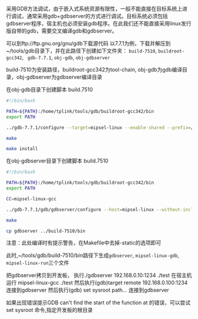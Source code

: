 采用GDB方法调试，由于嵌入式系统资源有限性，一般不能直接在目标系统上进行调试，通常采用gdb+gdbserver的方式进行调试。目标系统必须包括gdbserver程序，宿主机也必须安装gdb程序。在此我们还不能直接采用linux发行版自带的gdb，需要交叉编译gdb和gdbserver。

可以到ftp://ftp.gnu.org/gnu/gdb下载源代码
以7.7.1为例，下载并解压到~/tools/gdb目录下，并在此路径下创建如下文件夹：
`build-7510`, `buildroot-gcc342`, ` gdb-7.7.1`, `obj-gdb`, `obj-gdbserver`

build-7510为安装路径，buildroot-gcc342为tool-chain, obj-gdb为gdb编译目录，obj-gdbserver为gdbserver编译目录

在obj-gdb目录下创建脚本 build.7510
``` sh
#!/bin/bash

PATH=${PATH}:/home/tplink/tools/gdb/buildroot-gcc342/bin
export PATH

../gdb-7.7.1/configure --target=mipsel-linux --enable-shared --prefix=/home/tplink/tools/gdb/build-7510 --without-x --disable-gdbtk --disable-tui --without-included-regex --without-included-gettext

make 

make install
```

在obj-gdbserver目录下创建脚本 build.7510
``` sh
#!/bin/bash

PATH=${PATH}:/home/tplink/tools/gdb/buildroot-gcc342/bin
export PATH

CC=mipsel-linux-gcc

../gdb-7.7.1/gdb/gdbserver/configure --host=mipsel-linux --without-included-regex --without-included-gettext

make

cp gdbserver ../build-7510/bin
```
注意：此处编译时有提示警告，在Makefile中去掉-static的选项即可

此时,~/tools/gdb/build-7510/bin路径下生成`gdbserver`, `mipsel-linux-gdb`, `mipsel-linux-run`三个文件

把gdbserver拷贝到开发板， 执行./gdbserver 192.168.0.10:1234 ./test
在宿主机运行 mipsel-linux-gcc ./test
然后执行(gdb)target remote 192.168.0.100:1234 连接到gdbserver
然后执行(gdb) set sysroot path... 连接到gdbserver

如果出现错误提示GDB can't find the start of the function at 的错误，可以尝试set sysroot 命令,指定开发板的根目录





